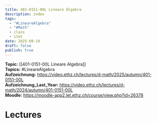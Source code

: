 ```yaml
---
title: 401-0151-00L Lineare Algebra
description: index
tags:
  - "#LineareAlgebra"
  - "#Math"
  - class
  - itet
date: 2025-09-19
draft: false
publish: true
---
```

**Topic:** [[401-0151-00L Lineare Algebra]]  
**Topics:** #LineareAlgebra   
**Aufzeichnung:** https://video.ethz.ch/lectures/d-math/2025/autumn/401-0151-00L  
**Aufzeichnung_Last_Year:** https://video.ethz.ch/lectures/d-math/2024/autumn/401-0151-00L  
**Moodle:** https://moodle-app2.let.ethz.ch/course/view.php?id=26378  
# Lectures
